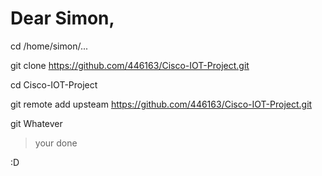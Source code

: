 # Dear Simon,

cd /home/simon/...

git clone https://github.com/446163/Cisco-IOT-Project.git

cd Cisco-IOT-Project

git remote add upsteam https://github.com/446163/Cisco-IOT-Project.git

git Whatever

> your done

:D
